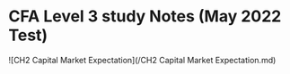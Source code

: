 # CFA Level 3 study Notes (May 2022 Test)

![CH2 Capital Market Expectation](/CH2 Capital Market Expectation.md)
